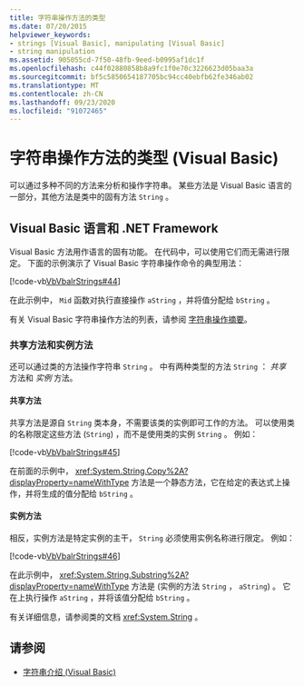 ```yaml
---
title: 字符串操作方法的类型
ms.date: 07/20/2015
helpviewer_keywords:
- strings [Visual Basic], manipulating [Visual Basic]
- string manipulation
ms.assetid: 905055cd-7f50-48fb-9eed-b0995af1dc1f
ms.openlocfilehash: c44f02880858b8a9fc1f0e70c3226623d05baa3a
ms.sourcegitcommit: bf5c5850654187705bc94cc40ebfb62fe346ab02
ms.translationtype: MT
ms.contentlocale: zh-CN
ms.lasthandoff: 09/23/2020
ms.locfileid: "91072465"
---
```

# <a name="types-of-string-manipulation-methods-in-visual-basic"></a>字符串操作方法的类型 (Visual Basic)

可以通过多种不同的方法来分析和操作字符串。 某些方法是 Visual Basic 语言的一部分，其他方法是类中的固有方法 `String` 。  
  
## <a name="visual-basic-language-and-the-net-framework"></a>Visual Basic 语言和 .NET Framework  

 Visual Basic 方法用作语言的固有功能。 在代码中，可以使用它们而无需进行限定。 下面的示例演示了 Visual Basic 字符串操作命令的典型用法：  
  
 [!code-vb[VbVbalrStrings#44](~/samples/snippets/visualbasic/VS_Snippets_VBCSharp/VbVbalrStrings/VB/Class2.vb#44)]  
  
 在此示例中， `Mid` 函数对执行直接操作 `aString` ，并将值分配给 `bString` 。  
  
 有关 Visual Basic 字符串操作方法的列表，请参阅 [字符串操作摘要](../../../language-reference/keywords/string-manipulation-summary.md)。  
  
### <a name="shared-methods-and-instance-methods"></a>共享方法和实例方法  

 还可以通过类的方法操作字符串 `String` 。 中有两种类型的方法 `String` ： *共享* 方法和 *实例* 方法。  
  
#### <a name="shared-methods"></a>共享方法  

 共享方法是源自 `String` 类本身，不需要该类的实例即可工作的方法。 可以使用类的名称限定这些方法 (`String`) ，而不是使用类的实例 `String` 。 例如：  
  
 [!code-vb[VbVbalrStrings#45](~/samples/snippets/visualbasic/VS_Snippets_VBCSharp/VbVbalrStrings/VB/Class2.vb#45)]  
  
 在前面的示例中， <xref:System.String.Copy%2A?displayProperty=nameWithType> 方法是一个静态方法，它在给定的表达式上操作，并将生成的值分配给 `bString` 。  
  
#### <a name="instance-methods"></a>实例方法  

 相反，实例方法是特定实例的主干， `String` 必须使用实例名称进行限定。 例如：  
  
 [!code-vb[VbVbalrStrings#46](~/samples/snippets/visualbasic/VS_Snippets_VBCSharp/VbVbalrStrings/VB/Class2.vb#46)]  
  
 在此示例中， <xref:System.String.Substring%2A?displayProperty=nameWithType> 方法是 (实例的方法 `String` ， `aString`) 。 它在上执行操作 `aString` ，并将该值分配给 `bString` 。  
  
 有关详细信息，请参阅类的文档 <xref:System.String> 。  
  
## <a name="see-also"></a>请参阅

- [字符串介绍 (Visual Basic)](introduction-to-strings.md)
